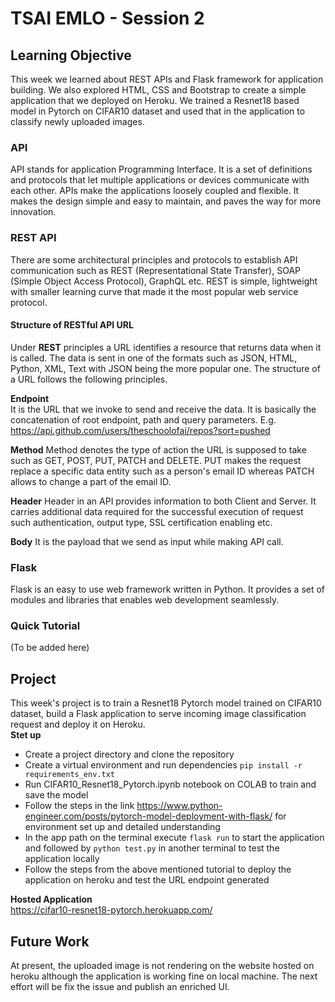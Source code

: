 # TSAI EMLO - Session 2

## Learning Objective ##
This week we learned about REST APIs and Flask framework for application building. We also explored HTML, CSS and Bootstrap to create a simple application that we deployed on Heroku. We trained a Resnet18 based model in Pytorch on CIFAR10 dataset and used that in the application to classify newly uploaded images.

### API ###
API stands for application Programming Interface. It is a set of definitions and protocols that let multiple applications or devices communicate with each other. APIs make the applications loosely coupled and flexible. It makes the design simple and easy to maintain, and paves the way for more innovation.

### REST API ###
There are some architectural principles and protocols to establish API communication such as REST (Representational State Transfer), SOAP (Simple Object Access Protocol), GraphQL etc. REST is simple, lightweight with smaller learning curve that made it the most popular web service protocol.

#### Structure of RESTful API URL ####
Under **REST** principles a URL identifies a resource that returns data when it is called. The data is sent in one of the formats such as JSON, HTML, Python, XML, Text with JSON being the more popular one. The structure of a URL follows the following principles.  
  
**Endpoint**  
It is the URL that we invoke to send and receive the data. It is basically the concatenation of root endpoint, path and query parameters. E.g.  
https://api.github.com/users/theschoolofai/repos?sort=pushed
  
**Method**
Method denotes the type of action the URL is supposed to take such as GET, POST, PUT, PATCH and DELETE. PUT makes the request replace a specific data entity such as a person's email ID whereas PATCH allows to change a part of the email ID.  
  
**Header**
Header in an API provides information to both Client and Server. It carries additional data required for the successful execution of request such authentication, output type, SSL certification enabling etc.
  
**Body**
It is the payload that we send as input while making API call.

### Flask ###
Flask is an easy to use web framework written in Python. It provides a set of modules and libraries that enables web development seamlessly. 

### Quick Tutorial ###
(To be added here)

## Project ##
This week's project is to train a Resnet18 Pytorch model trained on CIFAR10 dataset, build a Flask application to serve incoming image classification request and deploy it on Heroku.  
**Stet up**  
* Create a project directory and clone the repository
* Create a virtual environment and run dependencies ```pip install -r requirements_env.txt```
* Run CIFAR10_Resnet18_Pytorch.ipynb notebook on COLAB to train and save the model
* Follow the steps in the link https://www.python-engineer.com/posts/pytorch-model-deployment-with-flask/ for environment set up and detailed understanding
* In the app path on the terminal execute ```flask run``` to start the application and followed by ```python test.py``` in another terminal to test the application locally
* Follow the steps from the above mentioned tutorial to deploy the application on heroku and test the URL endpoint generated
  

**Hosted Application**  
https://cifar10-resnet18-pytorch.herokuapp.com/
  
## Future Work ##
At present, the uploaded image is not rendering on the website hosted on heroku although the application is working fine on local machine. The next effort will be fix the issue and publish an enriched UI.